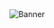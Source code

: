 <img src="https://cdn.discordapp.com/attachments/775822548519616562/989798953107210300/20220624_104706.png" alt="Banner" align="center">
